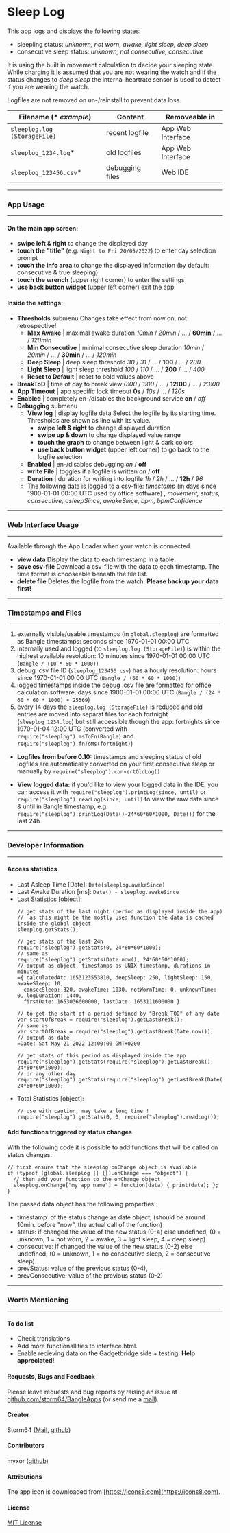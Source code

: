 # Sleep Log

This app logs and displays the following states:
- sleepling status: _unknown, not worn, awake, light sleep, deep sleep_
- consecutive sleep status: _unknown, not consecutive, consecutive_

It is using the built in movement calculation to decide your sleeping state. While charging it is assumed that you are not wearing the watch and if the status changes to _deep sleep_ the internal heartrate sensor is used to detect if you are wearing the watch.

Logfiles are not removed on un-/reinstall to prevent data loss.

| Filename (* _example_)       | Content         | Removeable in     |
|------------------------------|-----------------|-------------------|
| `sleeplog.log (StorageFile)` | recent logfile  | App Web Interface |
| `sleeplog_1234.log`*         | old logfiles    | App Web Interface |
| `sleeplog_123456.csv`*       | debugging files | Web IDE           |


---
### App Usage
---

#### On the main app screen:
  - __swipe left & right__
    to change the displayed day
  - __touch the "title"__ (e.g. `Night to Fri 20/05/2022`)
    to enter day selection prompt
  - __touch the info area__
    to change the displayed information
    (by default: consecutive & true sleeping)
  - __touch the wrench__ (upper right corner)
    to enter the settings
  - __use back button widget__ (upper left corner)
    exit the app

#### Inside the settings:
  - __Thresholds__ submenu
    Changes take effect from now on, not retrospective!
    - __Max Awake__ | maximal awake duration
      _10min_ / _20min_ / ... / __60min__ / ... / _120min_
    - __Min Consecutive__ | minimal consecutive sleep duration
      _10min_ / _20min_ / ... / __30min__ / ... / _120min_
    - __Deep Sleep__ | deep sleep threshold
      _30_ / _31_ / ... / __100__ / ... / _200_
    - __Light Sleep__ | light sleep threshold
      _100_ / _110_ / ... / __200__ / ... / _400_
    - __Reset to Default__ | reset to bold values above
  - __BreakToD__ | time of day to break view
    _0:00_ / _1:00_ / ... / __12:00__ / ... / _23:00_
  - __App Timeout__ | app specific lock timeout
    __0s__ / _10s_ / ... / _120s_
  - __Enabled__ | completely en-/disables the background service
    __on__ / _off_
  - __Debugging__ submenu
    - __View log__ | display logfile data
      Select the logfile by its starting time.
      Thresholds are shown as line with its value.
      - __swipe left & right__
        to change displayed duration
      - __swipe up & down__
        to change displayed value range
      - __touch the graph__
        to change between light & dark colors
      - __use back button widget__ (upper left corner)
        to go back to the logfile selection
    - __Enabled__ | en-/disables debugging
      _on_ / __off__
    - __write File__ | toggles if a logfile is written
      _on_ / __off__
    - __Duration__ | duration for writing into logfile
      _1h_ / _2h_ / ... / __12h__ / _96_
    - The following data is logged to a csv-file:
      _timestamp_ (in days since 1900-01-01 00:00 UTC used by office software) _, movement, status, consecutive, asleepSince, awakeSince, bpm, bpmConfidence_


---
### Web Interface Usage
---

Available through the App Loader when your watch is connected.

- __view data__
  Display the data to each timestamp in a table.
- __save csv-file__
  Download a csv-file with the data to each timestamp.
  The time format is chooseable beneath the file list.
- __delete file__
  Deletes the logfile from the watch. __Please backup your data first!__

---
### Timestamps and Files
---

1. externally visible/usable timestamps (in `global.sleeplog`) are formatted as Bangle timestamps:
  seconds since 1970-01-01 00:00 UTC
2. internally used and logged (to `sleeplog.log (StorageFile)`) is within the highest available resolution:
  10 minutes since 1970-01-01 00:00 UTC (`Bangle / (10 * 60 * 1000)`)
3. debug .csv file ID (`sleeplog_123456.csv`) has a hourly resolution:
  hours since 1970-01-01 00:00 UTC (`Bangle / (60 * 60 * 1000)`)
4. logged timestamps inside the debug .csv file are formatted for office calculation software:
  days since 1900-01-01 00:00 UTC (`Bangle / (24 * 60 * 60 * 1000) + 25569`)
5. every 14 days the `sleeplog.log (StorageFile)` is reduced and old entries are moved into separat files for each fortnight (`sleeplog_1234.log`) but still accessible though the app:
  fortnights since 1970-01-04 12:00 UTC (converted with `require("sleeplog").msToFn(Bangle)` and `require("sleeplog").fnToMs(fortnight)`)

- __Logfiles from before 0.10:__
  timestamps and sleeping status of old logfiles are automatically converted on your first consecutive sleep or manually by `require("sleeplog").convertOldLog()`

- __View logged data:__
  if you'd like to view your logged data in the IDE, you can access it with `require("sleeplog").printLog(since, until)` or `require("sleeplog").readLog(since, until)` to view the raw data
  since & until in Bangle timestamp, e.g. `require("sleeplog").printLog(Date()-24*60*60*1000, Date())` for the last 24h


---
### Developer Information
---

#### Access statistics
- Last Asleep Time [Date]:
  `Date(sleeplog.awakeSince)`
- Last Awake Duration [ms]:
  `Date() - sleeplog.awakeSince`
- Last Statistics [object]:
  ```
  // get stats of the last night (period as displayed inside the app)
  //  as this might be the mostly used function the data is cached inside the global object
  sleeplog.getStats();

  // get stats of the last 24h
  require("sleeplog").getStats(0, 24*60*60*1000);
  // same as
  require("sleeplog").getStats(Date.now(), 24*60*60*1000);
  // output as object, timestamps as UNIX timestamp, durations in minutes
  ={ calculatedAt: 1653123553810, deepSleep: 250, lightSleep: 150, awakeSleep: 10,
    consecSleep: 320, awakeTime: 1030, notWornTime: 0, unknownTime: 0, logDuration: 1440,
    firstDate: 1653036600000, lastDate: 1653111600000 }

  // to get the start of a period defined by "Break TOD" of any date
  var startOfBreak = require("sleeplog").getLastBreak();
  // same as
  var startOfBreak = require("sleeplog").getLastBreak(Date.now());
  // output as date
  =Date: Sat May 21 2022 12:00:00 GMT+0200

  // get stats of this period as displayed inside the app
  require("sleeplog").getStats(require("sleeplog").getLastBreak(), 24*60*60*1000);
  // or any other day
  require("sleeplog").getStats(require("sleeplog").getLastBreak(Date(2022,4,10)), 24*60*60*1000);
  ```
- Total Statistics [object]:
  ```
  // use with caution, may take a long time !
  require("sleeplog").getStats(0, 0, require("sleeplog").readLog());
  ```

#### Add functions triggered by status changes
With the following code it is possible to add functions that will be called on status changes.
```
// first ensure that the sleeplog onChange object is available
if (typeof (global.sleeplog || {}).onChange === "object") {
  // then add your function to the onChange object
  sleeplog.onChange["my app name"] = function(data) { print(data); };
}
```
The passed data object has the following properties:
- timestamp: of the status change as date object,
    (should be around 10min. before "now", the actual call of the function)
- status: if changed the value of the new status (0-4) else undefined,
    (0 = unknown, 1 = not worn, 2 = awake, 3 = light sleep, 4 = deep sleep)
- consecutive: if changed the value of the new status (0-2) else undefined,
    (0 = unknown, 1 = no consecutive sleep, 2 = consecutive sleep)
- prevStatus: value of the previous status (0-4),
- prevConsecutive: value of the previous status (0-2)


---
### Worth Mentioning
---
#### To do list
- Check translations.
- Add more functionallities to interface.html.
- Enable recieving data on the Gadgetbridge side + testing.
  __Help appreciated!__

#### Requests, Bugs and Feedback
Please leave requests and bug reports by raising an issue at [github.com/storm64/BangleApps](https://github.com/storm64/BangleApps) (or send me a [mail](mailto:banglejs@storm64.de)).

#### Creator
Storm64 ([Mail](mailto:banglejs@storm64.de), [github](https://github.com/storm64))

#### Contributors
myxor ([github](https://github.com/myxor))

#### Attributions
The app icon is downloaded from [https://icons8.com](https://icons8.com).

#### License
[MIT License](LICENSE)

